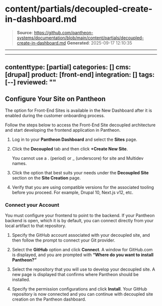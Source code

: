 # content/partials/decoupled-create-in-dashboard.md

> **Source**: https://github.com/pantheon-systems/documentation/blob/main/content/partials/decoupled-create-in-dashboard.md
> **Generated**: 2025-09-17 12:10:35

---

---
contenttype: [partial]
categories: []
cms: [drupal]
product: [front-end]
integration: []
tags: [--]
reviewed: ""
---

## Configure Your Site on Pantheon

The option for Front-End Sites is available in the New Dashboard after it is enabled during the customer onboarding process.

Follow the steps below to access the Front-End Site decoupled architecture and start developing the frontend application in Pantheon.

1. Log in to your **Pantheon Dashboard** and select the **Sites** page.

1. Click the **Decoupled** tab and then click **+Create New Site**.

    <Alert title="Note"  type="info" >

    You cannot use a . (period) or _ (underscore) for site and Multidev names.

    </Alert>

1. Click the option that best suits your needs under the **Decoupled Site** section on the **Site Creation** page.

1. Verify that you are using compatible versions for the associated tooling before you proceed. For example, Drupal 10, Next.js v12, etc.

### Connect your Account

You must configure your frontend to point to the backend. If your Pantheon backend is open, which it is by default, you can connect directly from your local artifact to that repository.

1. Specify the GitHub account associated with your decoupled site, and then follow the prompt to connect your Git provider.

1. Select the **GitHub** option and click **Connect**. A window for GitHub.com is displayed, and you are prompted with **“Where do you want to install Pantheon?”**

1. Select the repository that you will use to develop your decoupled site. A new page is displayed that confirms where Pantheon should be installed.

1. Specify the permission configurations and click **Install**. Your GitHub repository is now connected and you can continue with decoupled site creation on the Pantheon dashboard.